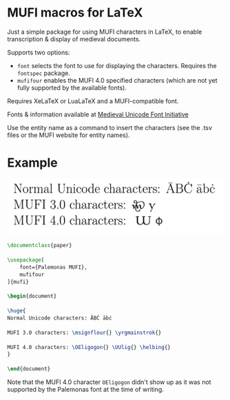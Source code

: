 MUFI macros for LaTeX
=====================

Just a simple package for using MUFI characters in LaTeX, to enable transcription & display of medieval documents.

Supports two options:
- `font` selects the font to use for displaying the characters. Requires the `fontspec` package.
- `mufifour` enables the MUFI 4.0 specified characters (which are not yet fully supported by the available fonts).

Requires XeLaTeX or LuaLaTeX and a MUFI-compatible font.

Fonts & information available at [Medieval Unicode Font Initiative](http://www.mufi.info/)

Use the entity name as a command to insert the characters (see the .tsv files or the MUFI website for entity names).

Example
=======

![example](/example.png?raw=true)

```latex
\documentclass{paper}

\usepackage[
	font={Palemonas MUFI},
	mufifour
]{mufi}

\begin{document}

\huge{
Normal Unicode characters: ĀBĊ ābċ

MUFI 3.0 characters: \msignflour{} \yrgmainstrok{}

MUFI 4.0 characters: \OEligogon{} \UUlig{} \helbing{}
}

\end{document}
```

Note that the MUFI 4.0 character `OEligogon` didn't show up as it was not supported by the Palemonas font at the time of writing.